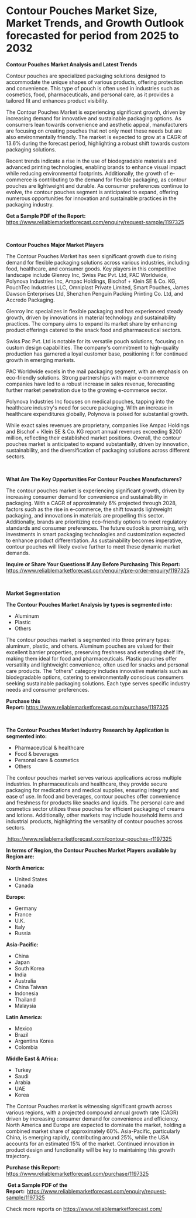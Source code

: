 <p><h1>Contour Pouches Market Size, Market Trends, and Growth Outlook forecasted for period from 2025 to 2032</h1></p><p><strong>Contour Pouches Market Analysis and Latest Trends</strong></p>
<p><p>Contour pouches are specialized packaging solutions designed to accommodate the unique shapes of various products, offering protection and convenience. This type of pouch is often used in industries such as cosmetics, food, pharmaceuticals, and personal care, as it provides a tailored fit and enhances product visibility. </p><p>The Contour Pouches Market is experiencing significant growth, driven by increasing demand for innovative and sustainable packaging options. As consumers lean towards convenience and aesthetic appeal, manufacturers are focusing on creating pouches that not only meet these needs but are also environmentally friendly. The market is expected to grow at a CAGR of 13.6% during the forecast period, highlighting a robust shift towards custom packaging solutions. </p><p>Recent trends indicate a rise in the use of biodegradable materials and advanced printing technologies, enabling brands to enhance visual impact while reducing environmental footprints. Additionally, the growth of e-commerce is contributing to the demand for flexible packaging, as contour pouches are lightweight and durable. As consumer preferences continue to evolve, the contour pouches segment is anticipated to expand, offering numerous opportunities for innovation and sustainable practices in the packaging industry.</p></p>
<p><strong>Get a Sample PDF of the Report:&nbsp;</strong> <a href="https://www.reliablemarketforecast.com/enquiry/request-sample/1197325?utm_campaign=3069&utm_medium=2&utm_source=Github&utm_content=ia&utm_term=03042025&utm_id=contour-pouches">https://www.reliablemarketforecast.com/enquiry/request-sample/1197325</a></p>
<p>&nbsp;</p>
<p><strong>Contour Pouches Major Market Players</strong></p>
<p><p>The Contour Pouches Market has seen significant growth due to rising demand for flexible packaging solutions across various industries, including food, healthcare, and consumer goods. Key players in this competitive landscape include Glenroy Inc, Swiss Pac Pvt. Ltd, PAC Worldwide, Polynova Industries Inc, Ampac Holdings, Bischof + Klein SE & Co. KG, PouchTec Industries LLC, Omniplast Private Limited, Smart Pouches, James Dawson Enterprises Ltd, Shenzhen Penguin Packing Printing Co. Ltd, and Accredo Packaging.</p><p>Glenroy Inc specializes in flexible packaging and has experienced steady growth, driven by innovations in material technology and sustainability practices. The company aims to expand its market share by enhancing product offerings catered to the snack food and pharmaceutical sectors.</p><p>Swiss Pac Pvt. Ltd is notable for its versatile pouch solutions, focusing on custom design capabilities. The company's commitment to high-quality production has garnered a loyal customer base, positioning it for continued growth in emerging markets.</p><p>PAC Worldwide excels in the mail packaging segment, with an emphasis on eco-friendly solutions. Strong partnerships with major e-commerce companies have led to a robust increase in sales revenue, forecasting further market penetration due to the growing e-commerce sector.</p><p>Polynova Industries Inc focuses on medical pouches, tapping into the healthcare industry's need for secure packaging. With an increase in healthcare expenditures globally, Polynova is poised for substantial growth.</p><p>While exact sales revenues are proprietary, companies like Ampac Holdings and Bischof + Klein SE & Co. KG report annual revenues exceeding $200 million, reflecting their established market positions. Overall, the contour pouches market is anticipated to expand substantially, driven by innovation, sustainability, and the diversification of packaging solutions across different sectors.</p></p>
<p>&nbsp;</p>
<p><strong>What Are The Key Opportunities For Contour Pouches Manufacturers?</strong></p>
<p><p>The contour pouches market is experiencing significant growth, driven by increasing consumer demand for convenience and sustainability in packaging. With a CAGR of approximately 6% projected through 2028, factors such as the rise in e-commerce, the shift towards lightweight packaging, and innovations in materials are propelling this sector. Additionally, brands are prioritizing eco-friendly options to meet regulatory standards and consumer preferences. The future outlook is promising, with investments in smart packaging technologies and customization expected to enhance product differentiation. As sustainability becomes imperative, contour pouches will likely evolve further to meet these dynamic market demands.</p></p>
<p><strong>Inquire or Share Your Questions If Any Before Purchasing This Report:</strong> <a href="https://www.reliablemarketforecast.com/enquiry/pre-order-enquiry/1197325?utm_campaign=3069&utm_medium=2&utm_source=Github&utm_content=ia&utm_term=03042025&utm_id=contour-pouches">https://www.reliablemarketforecast.com/enquiry/pre-order-enquiry/1197325</a></p>
<p>&nbsp;</p>
<p><strong>Market Segmentation</strong></p>
<p><strong>The Contour Pouches Market Analysis by types is segmented into:</strong></p>
<p><ul><li>Aluminum</li><li>Plastic</li><li>Others</li></ul></p>
<p><p>The contour pouches market is segmented into three primary types: aluminum, plastic, and others. Aluminum pouches are valued for their excellent barrier properties, preserving freshness and extending shelf life, making them ideal for food and pharmaceuticals. Plastic pouches offer versatility and lightweight convenience, often used for snacks and personal care products. The "others" category includes innovative materials such as biodegradable options, catering to environmentally conscious consumers seeking sustainable packaging solutions. Each type serves specific industry needs and consumer preferences.</p></p>
<p><strong>Purchase this Report:&nbsp;</strong><a href="https://www.reliablemarketforecast.com/purchase/1197325?utm_campaign=3069&utm_medium=2&utm_source=Github&utm_content=ia&utm_term=03042025&utm_id=contour-pouches">https://www.reliablemarketforecast.com/purchase/1197325</a></p>
<p>&nbsp;</p>
<p><strong>The Contour Pouches Market Industry Research by Application is segmented into:</strong></p>
<p><ul><li>Pharmaceutical & healthcare</li><li>Food & beverages</li><li>Personal care & cosmetics</li><li>Others</li></ul></p>
<p><p>The contour pouches market serves various applications across multiple industries. In pharmaceuticals and healthcare, they provide secure packaging for medications and medical supplies, ensuring integrity and ease of use. In food and beverages, contour pouches offer convenience and freshness for products like snacks and liquids. The personal care and cosmetics sector utilizes these pouches for efficient packaging of creams and lotions. Additionally, other markets may include household items and industrial products, highlighting the versatility of contour pouches across sectors.</p></p>
<p><a href="https://www.reliablemarketforecast.com/contour-pouches-r1197325?utm_campaign=3069&utm_medium=2&utm_source=Github&utm_content=ia&utm_term=03042025&utm_id=contour-pouches">&nbsp;https://www.reliablemarketforecast.com/contour-pouches-r1197325</a></p>
<p><strong>In terms of Region, the Contour Pouches Market Players available by Region are:</strong></p>
<p>
    <p> <strong> North America: </strong>
        <ul>
            <li>United States</li>
            <li>Canada</li>
        </ul>
        </p> 
    <p> <strong> Europe: </strong>
        <ul>
            <li>Germany</li>
            <li>France</li>
            <li>U.K.</li>
            <li>Italy</li>
            <li>Russia</li>
        </ul>
        </p> 
    <p> <strong> Asia-Pacific: </strong>
        <ul>
            <li>China</li>
            <li>Japan</li>
            <li>South Korea</li>
            <li>India</li>
            <li>Australia</li>
            <li>China Taiwan</li>
            <li>Indonesia</li>
            <li>Thailand</li>
            <li>Malaysia</li>
        </ul>
        </p> 
    <p> <strong> Latin America: </strong>
        <ul>
            <li>Mexico</li>
            <li>Brazil</li>
            <li>Argentina Korea</li>
            <li>Colombia</li>
        </ul>
        </p> 
    <p> <strong> Middle East & Africa: </strong>
        <ul>
            <li>Turkey</li>
            <li>Saudi</li>
            <li>Arabia</li>
            <li>UAE</li>
            <li>Korea</li>
        </ul>
    </p>
    </p>
<p><p>The Contour Pouches market is witnessing significant growth across various regions, with a projected compound annual growth rate (CAGR) driven by increasing consumer demand for convenience and efficiency. North America and Europe are expected to dominate the market, holding a combined market share of approximately 60%. Asia-Pacific, particularly China, is emerging rapidly, contributing around 25%, while the USA accounts for an estimated 15% of the market. Continued innovation in product design and functionality will be key to maintaining this growth trajectory.</p></p>
<p><strong>Purchase this Report: </strong><a href="https://www.reliablemarketforecast.com/purchase/1197325?utm_campaign=3069&utm_medium=2&utm_source=Github&utm_content=ia&utm_term=03042025&utm_id=contour-pouches">https://www.reliablemarketforecast.com/purchase/1197325</a></p>
<p>&nbsp;<strong>Get a Sample PDF of the Report:&nbsp;&nbsp;</strong><a href="https://www.reliablemarketforecast.com/enquiry/request-sample/1197325?utm_campaign=3069&utm_medium=2&utm_source=Github&utm_content=ia&utm_term=03042025&utm_id=contour-pouches">https://www.reliablemarketforecast.com/enquiry/request-sample/1197325</a></p>
<p><strong></strong></p>
<p>Check more reports on <a href="https://www.reliablemarketforecast.com/?utm_campaign=3069&utm_medium=2&utm_source=Github&utm_content=ia&utm_term=03042025&utm_id=contour-pouches">https://www.reliablemarketforecast.com/</a></p>